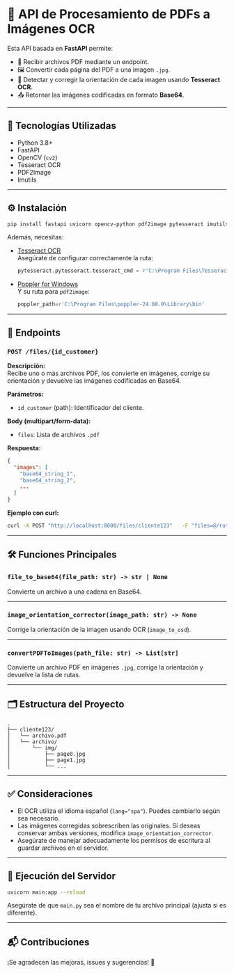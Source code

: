 
# 🧾 API de Procesamiento de PDFs a Imágenes OCR

Esta API basada en **FastAPI** permite:

- 📄 Recibir archivos PDF mediante un endpoint.
- 🖼 Convertir cada página del PDF a una imagen `.jpg`.
- 🧠 Detectar y corregir la orientación de cada imagen usando **Tesseract OCR**.
- 📤 Retornar las imágenes codificadas en formato **Base64**.

---

## 🚀 Tecnologías Utilizadas

- Python 3.8+
- FastAPI
- OpenCV (`cv2`)
- Tesseract OCR
- PDF2Image
- Imutils

---

## ⚙️ Instalación

```bash
pip install fastapi uvicorn opencv-python pdf2image pytesseract imutils python-multipart
```

Además, necesitas:

- [Tesseract OCR](https://github.com/tesseract-ocr/tesseract)  
  Asegúrate de configurar correctamente la ruta:
  ```python
  pytesseract.pytesseract.tesseract_cmd = r'C:\Program Files\Tesseract-OCR\tesseract.exe'
  ```

- [Poppler for Windows](http://blog.alivate.com.au/poppler-windows/)  
  Y su ruta para `pdf2image`:
  ```python
  poppler_path=r'C:\Program Files\poppler-24.08.0\Library\bin'
  ```

---

## 🧩 Endpoints

### `POST /files/{id_customer}`

**Descripción:**  
Recibe uno o más archivos PDF, los convierte en imágenes, corrige su orientación y devuelve las imágenes codificadas en Base64.

**Parámetros:**
- `id_customer` (path): Identificador del cliente.

**Body (multipart/form-data):**
- `files`: Lista de archivos `.pdf`

**Respuesta:**

```json
{
  "images": [
    "base64_string_1",
    "base64_string_2",
    ...
  ]
}
```

**Ejemplo con curl:**

```bash
curl -X POST "http://localhost:8000/files/cliente123"   -F "files=@/ruta/al/archivo.pdf"
```

---

## 🛠 Funciones Principales

### `file_to_base64(file_path: str) -> str | None`
Convierte un archivo a una cadena en Base64.

---

### `image_orientation_corrector(image_path: str) -> None`
Corrige la orientación de la imagen usando OCR (`image_to_osd`).

---

### `convertPDFToImages(path_file: str) -> List[str]`
Convierte un archivo PDF en imágenes `.jpg`, corrige la orientación y devuelve la lista de rutas.

---

## 🗂 Estructura del Proyecto

```
.
├── cliente123/
│   └── archivo.pdf
│   └── archivo/
│       └── img/
│           ├── page0.jpg
│           ├── page1.jpg
│           └── ...
```

---

## ✅ Consideraciones

- El OCR utiliza el idioma español (`lang="spa"`). Puedes cambiarlo según sea necesario.
- Las imágenes corregidas sobrescriben las originales. Si deseas conservar ambas versiones, modifica `image_orientation_corrector`.
- Asegúrate de manejar adecuadamente los permisos de escritura al guardar archivos en el servidor.

---

## 🏁 Ejecución del Servidor

```bash
uvicorn main:app --reload
```

Asegúrate de que `main.py` sea el nombre de tu archivo principal (ajusta si es diferente).

---

## 📬 Contribuciones

¡Se agradecen las mejoras, issues y sugerencias! 🎉
